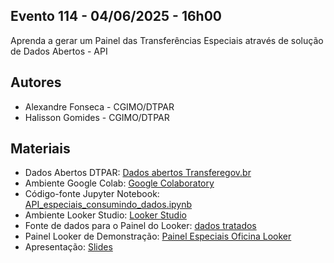 ## Evento 114 - 04/06/2025 - 16h00
Aprenda a gerar um Painel das Transferências Especiais através de solução de Dados Abertos - API
## Autores
- Alexandre Fonseca - CGIMO/DTPAR
- Halisson Gomides - CGIMO/DTPAR
## Materiais
- Dados Abertos DTPAR: [Dados abertos Transferegov.br](https://www.gov.br/transferegov/pt-br/ferramentas-gestao/dados-abertos)
- Ambiente Google Colab: [Google Colaboratory](https://colab.research.google.com)
- Código-fonte Jupyter Notebook: [API_especiais_consumindo_dados.ipynb](https://github.com/dados-cgimo-dtpar/X_FNTU_2025/blob/main/Evento_114/API_especiais_consumindo_dados.ipynb)
- Ambiente Looker Studio: [Looker Studio](https://lookerstudio.google.com)
- Fonte de dados para o Painel do Looker: [dados tratados](https://github.com/dados-cgimo-dtpar/X_FNTU_2025/blob/main/Evento_114/trans_especiais_2023_2024_tratado.xlsx)
- Painel Looker de Demonstração: [Painel Especiais Oficina Looker](https://lookerstudio.google.com/reporting/8d5b9fe9-5109-4f24-a495-2849c4f39df0)
- Apresentação: [Slides](https://github.com/dados-cgimo-dtpar/X_FNTU_2025/raw/refs/heads/main/Evento_114/X_FNTU_2025-Evento_114.pptx)

